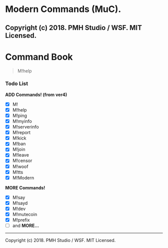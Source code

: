 Modern Commands (MuC).
=======================
Copyright (c) 2018. PMH Studio / WSF. MIT Licensed.
-------------------------------------------------------

# Command Book
> M!help

### Todo List
**ADD Commands! (from ver4)**
- [x] M!
- [x] M!help
- [x] M!ping
- [x] M!myinfo
- [x] M!serverinfo
- [x] M!report
- [x] M!kick
- [x] M!ban
- [x] M!join
- [x] M!leave
- [x] M!censor
- [x] M!woof
- [x] M!tts
- [x] M!Modern

**MORE Commands!**
- [x] M!say
- [x] M!sayd
- [x] M!dev
- [x] M!mutecoin
- [x] M!prefix
- [ ] and **MORE...**

-------------------------------------------------------
Copyright (c) 2018. PMH Studio / WSF. MIT Licensed.
